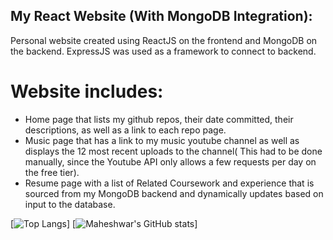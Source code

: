 ## My React Website (With MongoDB Integration):

Personal website created using ReactJS on the frontend and MongoDB on the backend. ExpressJS was used as a framework to connect to backend.

# Website includes:
- Home page that lists my github repos, their date committed, their descriptions, as well as a link to each repo page.
- Music page that has a link to my music youtube channel as well as displays the 12 most recent uploads to the channel( This had to be done manually, since the Youtube API only allows a few requests per day on the free tier).
- Resume page with a list of Related Coursework and experience that is sourced from my MongoDB backend and dynamically updates based on input to the database.

[![Top Langs](https://github-readme-stats.vercel.app/api/top-langs/?username=MChandra111&layout=donut)]
[![Maheshwar's GitHub stats](https://github-readme-stats.vercel.app/api?username=MChandra111&show_icons=true&theme=dracula)]
